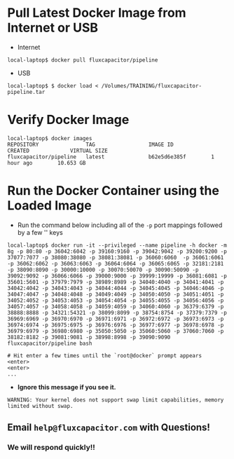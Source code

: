 # Pull Latest Docker Image from Internet or USB
* Internet
```
local-laptop$ docker pull fluxcapacitor/pipeline
```
* USB
```
local-laptop$ $ docker load < /Volumes/TRAINING/fluxcapacitor-pipeline.tar
```

# Verify Docker Image
```
local-laptop$ docker images
REPOSITORY               TAG                 IMAGE ID            CREATED             VIRTUAL SIZE
fluxcapacitor/pipeline   latest              b62e5d6e385f        1 hour ago        10.653 GB
```

# Run the Docker Container using the Loaded Image
* Run the command below including all of the `-p` port mappings followed by a few '<enter>' keys
```
local-laptop$ docker run -it --privileged --name pipeline -h docker -m 8g -p 80:80 -p 36042:6042 -p 39160:9160 -p 39042:9042 -p 39200:9200 -p 37077:7077 -p 38080:38080 -p 38081:38081 -p 36060:6060  -p 36061:6061 -p 36062:6062 -p 36063:6063 -p 36064:6064 -p 36065:6065 -p 32181:2181 -p 38090:8090 -p 30000:10000 -p 30070:50070 -p 30090:50090 -p 39092:9092 -p 36066:6066 -p 39000:9000 -p 39999:19999 -p 36081:6081 -p 35601:5601 -p 37979:7979 -p 38989:8989 -p 34040:4040 -p 34041:4041 -p 34042:4042 -p 34043:4043 -p 34044:4044 -p 34045:4045 -p 34046:4046 -p 34047:4047 -p 34048:4048 -p 34049:4049 -p 34050:4050 -p 34051:4051 -p 34052:4052 -p 34053:4053 -p 34054:4054 -p 34055:4055 -p 34056:4056 -p 34057:4057 -p 34058:4058 -p 34059:4059 -p 34060:4060 -p 36379:6379 -p 38888:8888 -p 34321:54321 -p 38099:8099 -p 38754:8754 -p 37379:7379 -p 36969:6969 -p 36970:6970 -p 36971:6971 -p 36972:6972 -p 36973:6973 -p 36974:6974 -p 36975:6975 -p 36976:6976 -p 36977:6977 -p 36978:6978 -p 36979:6979 -p 36980:6980 -p 35050:5050 -p 35060:5060 -p 37060:7060 -p 38182:8182 -p 39081:9081 -p 38998:8998 -p 39090:9090 fluxcapacitor/pipeline bash

# Hit enter a few times until the `root@docker` prompt appears
<enter>
<enter>
...
```
* **Ignore this message if you see it.**
```
WARNING: Your kernel does not support swap limit capabilities, memory limited without swap.
```

## Email `help@fluxcapacitor.com` with Questions!
### We will respond quickly!!
